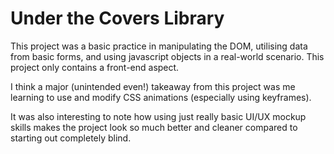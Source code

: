 # Under the Covers Library   
This project was a basic practice in manipulating the DOM, utilising data from basic forms, and using javascript objects in a real-world scenario. This project only contains a front-end aspect.   
   
   I think a major (unintended even!) takeaway from this project was me learning to use and modify CSS animations (especially using keyframes).   
      
  It was also interesting to note how using just really basic UI/UX mockup skills makes the project look so much better and cleaner compared to starting out completely blind.   
